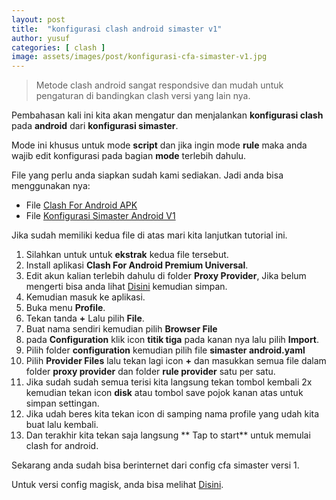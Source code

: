 ```yaml
---
layout: post
title:  "konfigurasi clash android simaster v1"
author: yusuf
categories: [ clash ]
image: assets/images/post/konfigurasi-cfa-simaster-v1.jpg
---
```


> Metode clash android sangat respondsive dan mudah untuk pengaturan di bandingkan clash versi yang lain nya.

Pembahasan kali ini kita akan mengatur dan menjalankan **konfigurasi clash** pada **android** dari **konfigurasi simaster**.

Mode ini khusus untuk mode **script** dan jika ingin mode **rule** maka anda wajib edit konfigurasi pada bagian **mode** terlebih dahulu.
 
File yang perlu anda siapkan sudah kami sediakan. Jadi anda bisa menggunakan nya:

- File [Clash For Android APK](/apk-cfa)
- File [Konfigurasi Simaster Android V1](/simaster-android-v1)

Jika sudah memiliki kedua file di atas mari kita lanjutkan tutorial ini.

1. Silahkan untuk untuk **ekstrak** kedua file tersebut.
1. Install aplikasi **Clash For Android Premium Universal**.
1. Edit akun kalian terlebih dahulu di folder **Proxy Provider**, Jika belum mengerti bisa anda lihat [Disini](https://yusuftutorial.xyz/file/) kemudian simpan.
1. Kemudian masuk ke aplikasi.
1. Buka menu **Profile**.
1. Tekan tanda **+** Lalu pilih **File**.
1. Buat nama sendiri kemudian pilih **Browser File**
1. pada **Configuration** klik icon **titik tiga** pada kanan nya lalu pilih **Import**.
1. Pilih folder **configuration** kemudian pilih file **simaster android.yaml**
1. Pilih **Provider Files** lalu tekan lagi icon **+** dan masukkan semua file dalam folder **proxy provider** dan folder **rule provider** satu per satu.
1. Jika sudah sudah semua terisi kita langsung tekan tombol kembali 2x kemudian tekan icon **disk** atau tombol save pojok kanan atas untuk simpan settingan.
1. Jika udah beres kita tekan icon di samping nama profile yang udah kita buat lalu kembali.
1. Dan terakhir kita tekan saja langsung ** Tap to start** untuk memulai clash for android.

Sekarang anda sudah bisa berinternet dari config cfa simaster versi 1.

Untuk versi config magisk, anda bisa melihat [Disini](/konfigurasi-clash-magisk-simaster-v1).